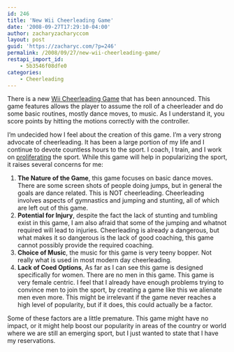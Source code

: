 ```yaml
---
id: 246
title: 'New Wii Cheerleading Game'
date: '2008-09-27T17:29:10-04:00'
author: zacharyzacharyccom
layout: post
guid: 'https://zacharyc.com/?p=246'
permalink: /2008/09/27/new-wii-cheerleading-game/
restapi_import_id:
    - 5b3546f08dfe0
categories:
    - Cheerleading
---
```


There is a new [Wii Cheerleading Game](http://www.wecheergame.com/) that has been announced. This game features allows the player to assume the roll of a cheerleader and do some basic routines, mostly dance moves, to music. As I understand it, you score points by hitting the motions correctly with the controller.

I’m undecided how I feel about the creation of this game. I’m a very strong advocate of cheerleading. It has been a large portion of my life and I continue to devote countless hours to the sport. I coach, I train, and I work on [proliferating](https://zacharyc.com/projects/cheer-resource/) the sport. While this game will help in popularizing the sport, it raises several concerns for me:

1. **The Nature of the Game**, this game focuses on basic dance moves. There are some screen shots of people doing jumps, but in general the goals are dance related. This is NOT cheerleading. Cheerleading involves aspects of gymnastics and jumping and stunting, all of which are left out of this game.
2. **Potential for Injury**, despite the fact the lack of stunting and tumbling exist in this game, I am also afraid that some of the jumping and whatnot required will lead to injuries. Cheerleading is already a dangerous, but what makes it so dangerous is the lack of good coaching, this game cannot possibly provide the required coaching.
3. **Choice of Music**, the music for this game is very teeny bopper. Not really what is used in most modern day cheerleading.
4. **Lack of Coed Options**, As far as I can see this game is designed specifically for women. There are no men in this game. This game is very female centric. I feel that I already have enough problems trying to convince men to join the sport, by creating a game like this we alienate men even more. This might be irrelevant if the game never reaches a high level of popularity, but if it does, this could actually be a factor.

Some of these factors are a little premature. This game might have no impact, or it might help boost our popularity in areas of the country or world where we are still an emerging sport, but I just wanted to state that I have my reservations.